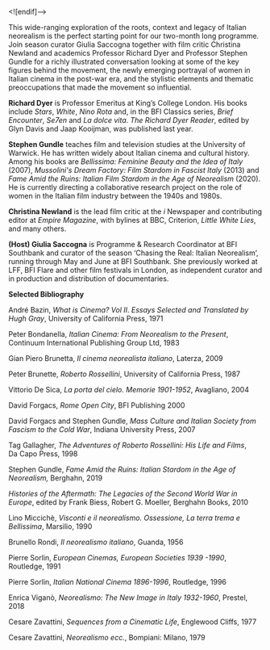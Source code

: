 


<![endif]-->

This wide-ranging exploration of the roots, context and legacy of Italian neorealism is the perfect starting point for our two-month long programme. Join season curator Giulia Saccogna together with film critic Christina Newland and academics Professor Richard Dyer and Professor Stephen Gundle for a richly illustrated conversation looking at some of the key figures behind the movement, the newly emerging portrayal of women in Italian cinema in the post-war era, and the stylistic elements and thematic preoccupations that made the movement so influential.

**Richard Dyer** is Professor Emeritus at King’s College London. His books include _Stars_, _White_, _Nino Rota_ and, in the BFI Classics series, _Brief Encounter_, _Se7en_ and _La dolce vita_. _The Richard Dyer Reader_, edited by Glyn Davis and Jaap Kooijman, was published last year.

**Stephen Gundle** teaches film and television studies at the University of Warwick. He has written widely about Italian cinema and cultural history. Among his books are _Bellissima: Feminine Beauty and the Idea of Italy_ (2007), _Mussolini's Dream Factory: Film Stardom in Fascist Italy_ (2013) and _Fame Amid the Ruins: Italian Film Stardom in the Age of Neorealism_ (2020). He is currently directing a collaborative research project on the role of women in the Italian film industry between the 1940s and 1980s.

**Christina Newland** is the lead film critic at the _i_ Newspaper and contributing editor at _Empire Magazine_, with bylines at BBC, Criterion, _Little White Lies_, and many others.

**(Host) Giulia Saccogna** is Programme & Research Coordinator at BFI Southbank and curator of the season ‘Chasing the Real: Italian Neorealism’, running through May and June at BFI Southbank. She previously worked at LFF, BFI Flare and other film festivals in London, as independent curator and in production and distribution of documentaries.

**Selected Bibliography**

André Bazin, _What is Cinema? Vol II_. _Essays Selected and Translated by Hugh Gray_, University of California Press, 1971

Peter Bondanella, _Italian Cinema: From Neorealism to the Present_, Continuum International Publishing Group Ltd, 1983

Gian Piero Brunetta, _Il cinema neorealista italiano_, Laterza, 2009

Peter Brunette, _Roberto Rossellini_, University of California Press, 1987

Vittorio De Sica, _La porta del cielo. Memorie 1901-1952_,  Avagliano, 2004

David Forgacs, _Rome Open City_, BFI Publishing 2000

David Forgacs and Stephen Gundle, _Mass Culture and Italian Society from Fascism to the Cold War_, Indiana University Press, 2007

Tag Gallagher, _The Adventures of Roberto Rossellini: His Life and Films_,  
Da Capo Press, 1998

Stephen Gundle, _Fame Amid the Ruins: Italian Stardom in the Age of Neorealism,_ Berghahn, 2019

_Histories of the Aftermath: The Legacies of the Second World War in Europe_, edited by Frank Biess, Robert G. Moeller, Berghahn Books, 2010

Lino Miccichè, _Visconti e il neorealismo. Ossessione, La terra trema e Bellissima_, Marsilio, 1990

Brunello Rondi, _Il neorealismo italiano_, Guanda, 1956

Pierre Sorlin, _European Cinemas, European Societies 1939 -1990_, Routledge, 1991

Pierre Sorlin, _Italian National Cinema 1896-1996_, Routledge, 1996

Enrica Viganò, _Neorealismo: The New Image in Italy 1932-1960_, Prestel, 2018

Cesare Zavattini, _Sequences from a Cinematic Life_, Englewood Cliffs, 1977

Cesare Zavattini, _Neorealismo ecc._, Bompiani: Milano, 1979
<!--stackedit_data:
eyJoaXN0b3J5IjpbMTg1NjA1OTY2OV19
-->